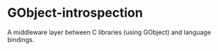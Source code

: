 # GObject-introspection
A middleware layer between C libraries (using GObject) and language bindings.
